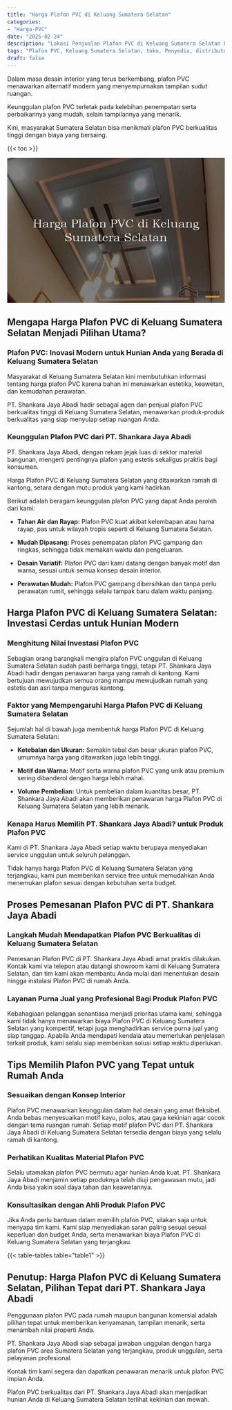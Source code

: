```yaml
---
title: "Harga Plafon PVC di Keluang Sumatera Selatan"
categories: 
- "Harga-PVC"
date: "2025-02-24"
description: "Lokasi Penjualan Plafon PVC di Keluang Sumatera Selatan bagi rumah, kantor, dan gerai. Material terbaik, beragam motif, warna modern, beserta servis instalasi dikerjakan oleh teknisi profesional dan kepastian resmi!|Servis distribusi Plafon PVC di Keluang Sumatera Selatan untuk kebutuhan rumah, office, atau toko, dengan panel berkualitas dan instalasi oleh tim berpengalaman serta kepastian resmi.|Solusi Plafon PVC di Keluang Sumatera Selatan yang terpercaya untuk tempat tinggal, kantor, dan gerai, dengan produk berkualitas dan pemasangan dikerjakan oleh tenaga ahli ahli serta garansi resmi.|Penyediaan Plafon PVC di Keluang Sumatera Selatan bagi rumah, perkantoran, serta ritel, beserta produk berkualitas dan penempatan dikerjakan oleh tim berpengalaman, dilengkapi beserta garansi resmi.}"
tags: "Plafon PVC, Keluang Sumatera Selatan, toko, Penyedia, distributor"
draft: false
---
```


Dalam masa desain interior yang terus berkembang, plafon PVC menawarkan alternatif modern yang menyempurnakan tampilan sudut ruangan.

Keunggulan plafon PVC terletak pada kelebihan penempatan serta perbaikannya yang mudah, selain tampilannya yang menarik.

Kini, masyarakat Sumatera Selatan bisa menikmati plafon PVC berkualitas tinggi dengan biaya yang bersaing.

{{< toc >}}

![Harga Plafon PVC di Keluang Sumatera Selatan](/images/Harga-PVC/Harga-Plafon-PVC-di-Keluang-Sumatera-Selatan.png)


## Mengapa Harga Plafon PVC di Keluang Sumatera Selatan Menjadi Pilihan Utama?

### Plafon PVC: Inovasi Modern untuk Hunian Anda yang Berada di Keluang Sumatera Selatan

Masyarakat di Keluang Sumatera Selatan kini membutuhkan informasi tentang harga plafon PVC karena bahan ini menawarkan estetika, keawetan, dan kemudahan perawatan.

PT. Shankara Jaya Abadi hadir sebagai agen dan penjual plafon PVC berkualitas tinggi di Keluang Sumatera Selatan, menawarkan produk-produk berkualitas yang siap menyulap setiap ruangan Anda.

### Keunggulan Plafon PVC dari PT. Shankara Jaya Abadi

PT. Shankara Jaya Abadi, dengan rekam jejak luas di sektor material bangunan, mengerti pentingnya plafon yang estetis sekaligus praktis bagi konsumen.

Harga Plafon PVC di Keluang Sumatera Selatan yang ditawarkan ramah di kantong, setara dengan mutu produk yang kami hadirkan.

Berikut adalah beragam keunggulan plafon PVC yang dapat Anda peroleh dari kami:

- **Tahan Air dan Rayap:** Plafon PVC kuat akibat kelembapan atau hama rayap, pas untuk wilayah tropis seperti di Keluang Sumatera Selatan.

- **Mudah Dipasang:** Proses penempatan plafon PVC gampang dan ringkas, sehingga tidak memakan waktu dan pengeluaran.

- **Desain Variatif:** Plafon PVC dari kami datang dengan banyak motif dan warna, sesuai untuk semua konsep desain interior.

- **Perawatan Mudah:** Plafon PVC gampang dibersihkan dan tanpa perlu perawatan rumit, sehingga selalu tampak baru dalam waktu panjang.

## Harga Plafon PVC di Keluang Sumatera Selatan: Investasi Cerdas untuk Hunian Modern

### Menghitung Nilai Investasi Plafon PVC

Sebagian orang barangkali mengira plafon PVC unggulan di Keluang Sumatera Selatan sudah pasti berharga tinggi, tetapi PT. Shankara Jaya Abadi hadir dengan penawaran harga yang ramah di kantong. Kami bertujuan mewujudkan semua orang mampu mewujudkan rumah yang estetis dan asri tanpa menguras kantong.

### Faktor yang Mempengaruhi Harga Plafon PVC di Keluang Sumatera Selatan

Sejumlah hal di bawah juga membentuk harga Plafon PVC di Keluang Sumatera Selatan:

- **Ketebalan dan Ukuran:** Semakin tebal dan besar ukuran plafon PVC, umumnya harga yang ditawarkan juga lebih tinggi.

- **Motif dan Warna:** Motif serta warna plafon PVC yang unik atau premium sering dibanderol dengan harga lebih mahal.

- **Volume Pembelian:** Untuk pembelian dalam kuantitas besar, PT. Shankara Jaya Abadi akan memberikan penawaran harga Plafon PVC di Keluang Sumatera Selatan yang lebih menarik.

### Kenapa Harus Memilih PT. Shankara Jaya Abadi? untuk Produk Plafon PVC

Kami di PT. Shankara Jaya Abadi setiap waktu berupaya menyediakan service unggulan untuk seluruh pelanggan.

Tidak hanya harga Plafon PVC di Keluang Sumatera Selatan yang terjangkau, kami pun memberikan service free untuk memudahkan Anda menemukan plafon sesuai dengan kebutuhan serta budget.

## Proses Pemesanan Plafon PVC di PT. Shankara Jaya Abadi

### Langkah Mudah Mendapatkan Plafon PVC Berkualitas di Keluang Sumatera Selatan

Pemesanan Plafon PVC di PT. Shankara Jaya Abadi amat praktis dilakukan. Kontak kami via telepon atau datangi showroom kami di Keluang Sumatera Selatan, dan tim kami akan membantu Anda mulai dari menentukan desain hingga instalasi Plafon PVC di rumah Anda.

### Layanan Purna Jual yang Profesional Bagi Produk Plafon PVC

Kebahagiaan pelanggan senantiasa menjadi prioritas utama kami, sehingga kami tidak hanya menawarkan biaya Plafon PVC di Keluang Sumatera Selatan yang kompetitif, tetapi juga menghadirkan service purna jual yang siap tanggap. Apabila Anda mendapati kendala atau memerlukan penjelasan terkait produk, kami selalu siap memberikan solusi setiap waktu diperlukan.

## Tips Memilih Plafon PVC yang Tepat untuk Rumah Anda

### Sesuaikan dengan Konsep Interior

Plafon PVC menawarkan keunggulan dalam hal desain yang amat fleksibel. Anda bebas menyesuaikan motif kayu, polos, atau gaya kekinian agar cocok dengan tema ruangan rumah. Setiap motif plafon PVC dari PT. Shankara Jaya Abadi di Keluang Sumatera Selatan tersedia dengan biaya yang selalu ramah di kantong.

### Perhatikan Kualitas Material Plafon PVC

Selalu utamakan plafon PVC bermutu agar hunian Anda kuat. PT. Shankara Jaya Abadi menjamin setiap produknya telah diuji pengawasan mutu, jadi Anda bisa yakin soal daya tahan dan keawetannya.

### Konsultasikan dengan Ahli Produk Plafon PVC

Jika Anda perlu bantuan dalam memilih plafon PVC, silakan saja untuk menyapa tim kami. Kami siap menyediakan saran paling sesuai sesuai keperluan dan budget Anda, serta menawarkan biaya Plafon PVC di Keluang Sumatera Selatan yang terjangkau.

{{< table-tables table="table1" >}}

## Penutup: Harga Plafon PVC di Keluang Sumatera Selatan, Pilihan Tepat dari PT. Shankara Jaya Abadi

Penggunaan plafon PVC pada rumah maupun bangunan komersial adalah pilihan tepat untuk memberikan kenyamanan, tampilan menarik, serta menambah nilai properti Anda.

PT. Shankara Jaya Abadi siap sebagai jawaban unggulan dengan harga plafon PVC area Sumatera Selatan yang terjangkau, produk unggulan, serta pelayanan profesional.

Kontak tim kami segera dan dapatkan penawaran menarik untuk plafon PVC impian Anda.

Plafon PVC berkualitas dari PT. Shankara Jaya Abadi akan menjadikan hunian Anda di Keluang Sumatera Selatan terlihat kekinian dan mewah.